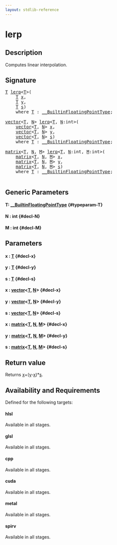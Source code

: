 ```yaml
---
layout: stdlib-reference
---
```


# lerp

## Description

Computes linear interpolation.



## Signature 

<pre>
<a href="/stdlib-reference/global-decls/lerp#typeparam-T" class="code_type">T</a> <a href="/stdlib-reference/global-decls/lerp">lerp</a>&lt;<a href="/stdlib-reference/global-decls/lerp#typeparam-T" class="code_type">T</a>&gt;(
    <a href="/stdlib-reference/global-decls/lerp#typeparam-T" class="code_type">T</a> <a href="/stdlib-reference/global-decls/lerp#decl-x" class="code_param">x</a>,
    <a href="/stdlib-reference/global-decls/lerp#typeparam-T" class="code_type">T</a> <a href="/stdlib-reference/global-decls/lerp#decl-y" class="code_param">y</a>,
    <a href="/stdlib-reference/global-decls/lerp#typeparam-T" class="code_type">T</a> <a href="/stdlib-reference/global-decls/lerp#decl-s" class="code_param">s</a>)
    <span class='code_keyword'>where</span> <a href="/stdlib-reference/global-decls/lerp#typeparam-T" class="code_type">T</a> : <a href="/stdlib-reference/interfaces/builtinfloatingpointtype-0129hm/index" class="code_type">__BuiltinFloatingPointType</a>;

<a href="/stdlib-reference/types/vector/index" class="code_type">vector</a>&lt;<a href="/stdlib-reference/global-decls/lerp#typeparam-T" class="code_type">T</a>, <a href="/stdlib-reference/global-decls/lerp#decl-N" class="code_var">N</a>&gt; <a href="/stdlib-reference/global-decls/lerp">lerp</a>&lt;<a href="/stdlib-reference/global-decls/lerp#typeparam-T" class="code_type">T</a>, <a href="/stdlib-reference/global-decls/lerp#decl-N" class="code_var">N</a>:<span class="code_keyword">int</span>&gt;(
    <a href="/stdlib-reference/types/vector/index" class="code_type">vector</a>&lt;<a href="/stdlib-reference/global-decls/lerp#typeparam-T" class="code_type">T</a>, <a href="/stdlib-reference/global-decls/lerp#decl-N" class="code_var">N</a>&gt; <a href="/stdlib-reference/global-decls/lerp#decl-x" class="code_param">x</a>,
    <a href="/stdlib-reference/types/vector/index" class="code_type">vector</a>&lt;<a href="/stdlib-reference/global-decls/lerp#typeparam-T" class="code_type">T</a>, <a href="/stdlib-reference/global-decls/lerp#decl-N" class="code_var">N</a>&gt; <a href="/stdlib-reference/global-decls/lerp#decl-y" class="code_param">y</a>,
    <a href="/stdlib-reference/types/vector/index" class="code_type">vector</a>&lt;<a href="/stdlib-reference/global-decls/lerp#typeparam-T" class="code_type">T</a>, <a href="/stdlib-reference/global-decls/lerp#decl-N" class="code_var">N</a>&gt; <a href="/stdlib-reference/global-decls/lerp#decl-s" class="code_param">s</a>)
    <span class='code_keyword'>where</span> <a href="/stdlib-reference/global-decls/lerp#typeparam-T" class="code_type">T</a> : <a href="/stdlib-reference/interfaces/builtinfloatingpointtype-0129hm/index" class="code_type">__BuiltinFloatingPointType</a>;

<a href="/stdlib-reference/types/matrix/index" class="code_type">matrix</a>&lt;<a href="/stdlib-reference/global-decls/lerp#typeparam-T" class="code_type">T</a>, <a href="/stdlib-reference/global-decls/lerp#decl-N" class="code_var">N</a>, <a href="/stdlib-reference/global-decls/lerp#decl-M" class="code_var">M</a>&gt; <a href="/stdlib-reference/global-decls/lerp">lerp</a>&lt;<a href="/stdlib-reference/global-decls/lerp#typeparam-T" class="code_type">T</a>, <a href="/stdlib-reference/global-decls/lerp#decl-N" class="code_var">N</a>:<span class="code_keyword">int</span>, <a href="/stdlib-reference/global-decls/lerp#decl-M" class="code_var">M</a>:<span class="code_keyword">int</span>&gt;(
    <a href="/stdlib-reference/types/matrix/index" class="code_type">matrix</a>&lt;<a href="/stdlib-reference/global-decls/lerp#typeparam-T" class="code_type">T</a>, <a href="/stdlib-reference/global-decls/lerp#decl-N" class="code_var">N</a>, <a href="/stdlib-reference/global-decls/lerp#decl-M" class="code_var">M</a>&gt; <a href="/stdlib-reference/global-decls/lerp#decl-x" class="code_param">x</a>,
    <a href="/stdlib-reference/types/matrix/index" class="code_type">matrix</a>&lt;<a href="/stdlib-reference/global-decls/lerp#typeparam-T" class="code_type">T</a>, <a href="/stdlib-reference/global-decls/lerp#decl-N" class="code_var">N</a>, <a href="/stdlib-reference/global-decls/lerp#decl-M" class="code_var">M</a>&gt; <a href="/stdlib-reference/global-decls/lerp#decl-y" class="code_param">y</a>,
    <a href="/stdlib-reference/types/matrix/index" class="code_type">matrix</a>&lt;<a href="/stdlib-reference/global-decls/lerp#typeparam-T" class="code_type">T</a>, <a href="/stdlib-reference/global-decls/lerp#decl-N" class="code_var">N</a>, <a href="/stdlib-reference/global-decls/lerp#decl-M" class="code_var">M</a>&gt; <a href="/stdlib-reference/global-decls/lerp#decl-s" class="code_param">s</a>)
    <span class='code_keyword'>where</span> <a href="/stdlib-reference/global-decls/lerp#typeparam-T" class="code_type">T</a> : <a href="/stdlib-reference/interfaces/builtinfloatingpointtype-0129hm/index" class="code_type">__BuiltinFloatingPointType</a>;

</pre>

## Generic Parameters

#### T: [\_\_BuiltinFloatingPointType](/stdlib-reference/interfaces/builtinfloatingpointtype-0129hm/index) {#typeparam-T}
#### N  : int {#decl-N}
#### M  : int {#decl-M}

## Parameters

#### x  : [T](/stdlib-reference/global-decls/lerp#typeparam-T) {#decl-x}
#### y  : [T](/stdlib-reference/global-decls/lerp#typeparam-T) {#decl-y}
#### s  : [T](/stdlib-reference/global-decls/lerp#typeparam-T) {#decl-s}
#### x  : [vector](/stdlib-reference/types/vector/index)\<[T](/stdlib-reference/types/vector/index#typeparam-T), [N](/stdlib-reference/types/vector/index#decl-N)\> {#decl-x}
#### y  : [vector](/stdlib-reference/types/vector/index)\<[T](/stdlib-reference/types/vector/index#typeparam-T), [N](/stdlib-reference/types/vector/index#decl-N)\> {#decl-y}
#### s  : [vector](/stdlib-reference/types/vector/index)\<[T](/stdlib-reference/types/vector/index#typeparam-T), [N](/stdlib-reference/types/vector/index#decl-N)\> {#decl-s}
#### x  : [matrix](/stdlib-reference/types/matrix/index)\<[T](/stdlib-reference/types/matrix/t-0), [N](/stdlib-reference/types/matrix/index#decl-N), [M](/stdlib-reference/types/matrix/index#decl-M)\> {#decl-x}
#### y  : [matrix](/stdlib-reference/types/matrix/index)\<[T](/stdlib-reference/types/matrix/t-0), [N](/stdlib-reference/types/matrix/index#decl-N), [M](/stdlib-reference/types/matrix/index#decl-M)\> {#decl-y}
#### s  : [matrix](/stdlib-reference/types/matrix/index)\<[T](/stdlib-reference/types/matrix/t-0), [N](/stdlib-reference/types/matrix/index#decl-N), [M](/stdlib-reference/types/matrix/index#decl-M)\> {#decl-s}

## Return value
Returns <span class='code'><a href="/stdlib-reference/global-decls/lerp#decl-x" class="code_param">x</a>+(<a href="/stdlib-reference/global-decls/lerp#decl-y" class="code_param">y</a>-<a href="/stdlib-reference/global-decls/lerp#decl-x" class="code_param">x</a>)*<a href="/stdlib-reference/global-decls/lerp#decl-s" class="code_param">s</a></span>.


## Availability and Requirements

Defined for the following targets:

#### hlsl
Available in all stages.

#### glsl
Available in all stages.

#### cpp
Available in all stages.

#### cuda
Available in all stages.

#### metal
Available in all stages.

#### spirv
Available in all stages.



